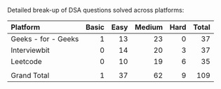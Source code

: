 Detailed break-up of DSA questions solved across platforms:

|Platform            |	Basic  |	Easy    |	Medium   |	Hard  |	Total |
|:-------------------|--------:|-----------:|-----------:|-------:|------:|
|Geeks - for - Geeks |	1      |	13      |	23       |	0	  | 37    |
|Interviewbit	     |  0	   |    14	    |   20	     |  3	  | 37    |
|Leetcode	         |  0	   |    10	    |   19	     |  6     |	35    |
|                    |         |            |            |        |       |					
|Grand Total	     |  1	   |    37	    |  62	     |  9	  | 109   |

